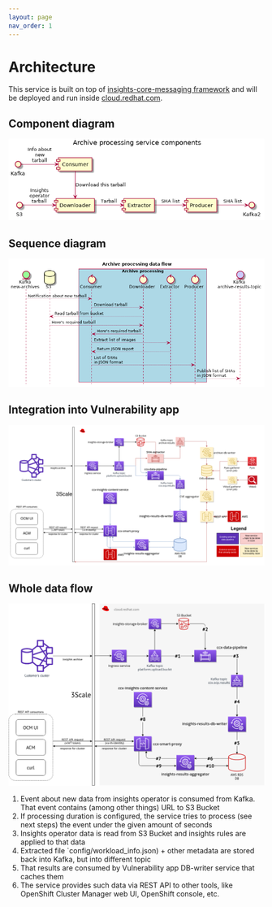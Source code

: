 ```yaml
---
layout: page
nav_order: 1
---
```

# Architecture

This service is built on top of [insights-core-messaging
framework](https://github.com/RedHatInsights/insights-core-messaging) and will
be deployed and run inside [cloud.redhat.com](https://cloud.redhat.com).

## Component diagram

![component](./component-diagram-extractor.png)

## Sequence diagram

![sequence](./sequence-diagram-extractor.png)

## Integration into Vulnerability app

![diagram](./vulnerability-app-architecture.png)

## Whole data flow

![data_flow](./customer_facing_services_architecture.png)

1. Event about new data from insights operator is consumed from Kafka. That event contains (among other things) URL to S3 Bucket
2. If processing duration is configured, the service tries to process (see next steps) the event under the given amount of seconds
3. Insights operator data is read from S3 Bucket and insights rules are applied to that data
4. Extracted file `config/workload_info.json) + other metadata are stored back into Kafka, but into different topic
5. That results are consumed by Vulnerability app DB-writer service that caches them
6. The service provides such data via REST API to other tools, like OpenShift Cluster Manager web UI, OpenShift console, etc.

